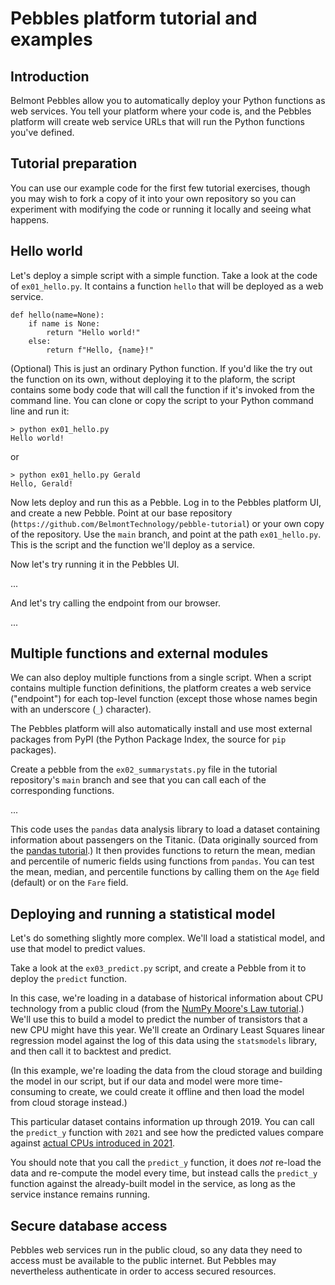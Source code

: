 # Pebbles platform tutorial and examples

## Introduction

Belmont Pebbles allow you to automatically deploy your
Python functions as web services. You tell your
platform where your code is, and the Pebbles platform
will create web service URLs that will run the Python
functions you've defined.

## Tutorial preparation

You can use our example code for the first few tutorial
exercises, though you may wish to fork a copy of it
into your own repository so you can experiment with
modifying the code or running it locally and seeing
what happens.

## Hello world

Let's deploy a simple script with a simple function.
Take a look at the code of `ex01_hello.py`. It contains a
function `hello` that will be deployed as a web
service.
```
def hello(name=None):
    if name is None:
        return "Hello world!"
    else:
        return f"Hello, {name}!"
```

(Optional) This is just an ordinary Python function. If
you'd like the try out the function on its own, without
deploying it to the plaform, the script contains some
body code that will call the function if it's invoked
from the command line. You can clone or copy the script
to your Python command line and run it:
```
> python ex01_hello.py
Hello world! 
```
or
```
> python ex01_hello.py Gerald
Hello, Gerald!
```
Now lets deploy and run this as a Pebble. Log in to the
Pebbles platform UI, and create a new Pebble. Point at
our base repository
(`https://github.com/BelmontTechnology/pebble-tutorial`)
or your own copy of the repository. Use the `main`
branch, and point at the path `ex01_hello.py`. This is
the script and the function we'll deploy as a service.

Now let's try running it in the Pebbles UI.

...

And let's try calling the endpoint from our browser.

...

## Multiple functions and external modules

We can also deploy multiple functions from a single
script. When a script contains multiple function
definitions, the platform creates a web service
("endpoint") for each top-level function (except those
whose names begin with an underscore (`_`) character).

The Pebbles platform will also automatically install and use most external packages from PyPI (the Python Package Index, the source for `pip` packages). 

Create a pebble from the `ex02_summarystats.py` file in
the tutorial repository's `main` branch and see that
you can call each of the corresponding
functions.

...

This code uses the `pandas` data analysis library to
load a dataset containing information about passengers
on the Titanic. (Data originally sourced from the [pandas tutorial](https://pandas.pydata.org/docs/getting_started/intro_tutorials/02_read_write.html).) It then provides functions to return
the mean, median and percentile of numeric fields using
functions from `pandas`. You can test the mean, median,
and percentile functions by calling them on the `Age`
field (default) or on the `Fare` field.

## Deploying and running a statistical model

Let's do something slightly more complex. We'll load a
statistical model, and use that model to predict values.

Take a look at the `ex03_predict.py` script, and create a
Pebble from it to deploy the `predict` function. 

In this case, we're loading in a database of historical information about CPU technology from a public cloud (from the [NumPy Moore's Law tutorial](https://numpy.org/numpy-tutorials/content/mooreslaw-tutorial.html).)
We'll use this to build a model to predict the number of transistors that a new CPU might have this year. 
We'll create an Ordinary Least Squares linear regression model against the log of this data using the `statsmodels` library, and then call it to backtest and predict.

(In this example, we're loading the data from the cloud storage and building the model in our script, but if our data and model were more time-consuming to create, we could create it offline and then load the model from cloud storage instead.)

This particular dataset contains information up through 2019. You can call the `predict_y` function with `2021` and see how the predicted values compare against [actual CPUs introduced in 2021](https://en.wikipedia.org/wiki/Transistor_count#Microprocessors).

You should note that you call the `predict_y` function, it does _not_ re-load the data and re-compute the model every time, but instead calls the `predict_y` function against the already-built model in the service, as long as the service instance remains running.

## Secure database access

Pebbles web services run in the public cloud, so any
data they need to access must be available to the
public internet. But Pebbles may nevertheless
authenticate in order to access secured resources.